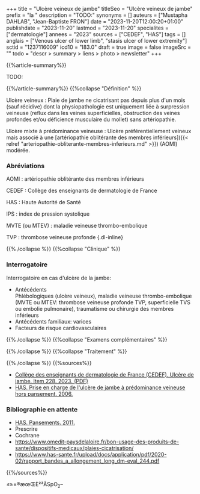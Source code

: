 +++
title = "Ulcère veineux de jambe"
titleSeo = "Ulcère veineux de jambe"
prefix = "la "
description = "TODO:"
synonyms = []
auteurs = ["Mustapha DAHLAB", "Jean-Baptiste FRON"]
date = "2023-11-20T12:00:20+01:00"
publishdate = "2023-11-20"
lastmod = "2023-11-20"
specialites = ["dermatologie"]
annees = "2023"
sources = ["CEDEF", "HAS"]
tags = []
anglais = ["Venous ulcer of lower limb", "stasis ulcer of lower extremity"]
sctid = "1237116009"
icd10 = "I83.0"
draft = true
image = false
imageSrc = ""
todo = "descr > summary > liens > photo > newsletter"
+++

{{%article-summary%}}

TODO:

{{%/article-summary%}}
{{%collapse "Définition" %}}

Ulcère veineux
: Plaie de jambe ne cicatrisant pas depuis plus d'un mois (sauf récidive) dont la physiopathologie est uniquement liée à surpression veineuse (reflux dans les veines superficielles, obstruction des veines profondes et/ou déficience musculaire du mollet) sans artériopathie.

Ulcère mixte à prédominance veineuse
: Ulcère préférentiellement veineux mais associé à une [artériopathie oblitérante des membres inférieurs]({{< relref "arteriopathie-obliterante-membres-inferieurs.md" >}}) (AOMI) modérée.

### Abréviations

AOMI
: artériopathie oblitérante des membres inférieurs

CEDEF
: Collège des enseignants de dermatologie de France

HAS
: Haute Autorité de Santé

IPS
: index de pression systolique

MVTE (ou MTEV)
: maladie veineuse thrombo-embolique

TVP
: thrombose veineuse profonde
{.dl-inline}

{{% /collapse %}}
{{%collapse "Clinique" %}}

### Interrogatoire

Interrogatoire en cas d'ulcère de la jambe:

- Antécédents  
  Phlébologiques (ulcère veineux), maladie veineuse thrombo-embolique (MVTE ou MTEV: thrombose veineuse profonde TVP, superficielle TVS ou embolie pulmonaire), traumatisme ou chirurgie des membres inférieurs
- Antécédents familiaux: varices
- Facteurs de risque cardiovasculaires

{{% /collapse %}}
{{%collapse "Examens complémentaires" %}}


{{% /collapse %}}
{{%collapse "Traitement" %}}


{{% /collapse %}}
{{%sources%}}

- [Collège des enseignants de dermatologie de France (CEDEF). Ulcère de jambe. Item 228. 2023. (PDF)](https://cedef.info/wp-content/uploads/2023/09/Item-228-%E2%80%94-Ulcere-de-jambe_CompressPdf.pdf)
- [HAS. Prise en charge de l'ulcère de jambe à prédominance veineuse hors pansement. 2006.](https://www.has-sante.fr/jcms/c_459541/fr/prise-en-charge-de-l-ulcere-de-jambe-a-predominance-veineuse-hors-pansement)

### Bibliographie en attente

- [HAS. Pansements. 2011.](https://www.has-sante.fr/upload/docs/application/pdf/2009-01/pansements_synthese_rapport.pdf)
- Prescrire
- Cochrane
- <https://www.omedit-paysdelaloire.fr/bon-usage-des-produits-de-sante/dispositifs-medicaux/plaies-cicatrisation/>
- <https://www.has-sante.fr/upload/docs/application/pdf/2020-02/rapport_bandes_a_allongement_long_dm-eval_244.pdf>

{{%/sources%}}

≤≥±®æœŒÈ²³ÂSpO<sub>2</sub>–
